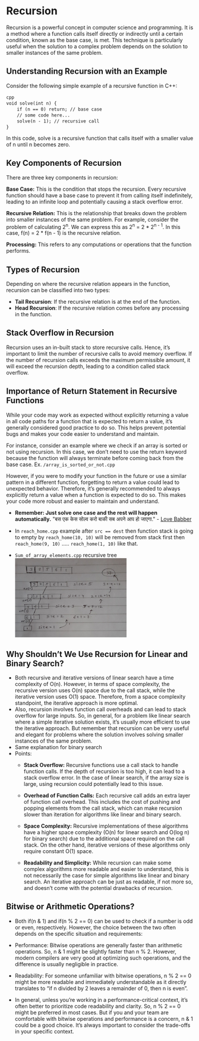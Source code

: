 # Recursion

Recursion is a powerful concept in computer science and programming. It is a method where a function calls itself directly or indirectly until a certain condition, known as the base case, is met. This technique is particularly useful when the solution to a complex problem depends on the solution to smaller instances of the same problem.

## Understanding Recursion with an Example
Consider the following simple example of a recursive function in C++:

```
cpp
void solve(int n) {
    if (n == 0) return; // base case
    // some code here...
    solve(n - 1); // recursive call
}
```
In this code, solve is a recursive function that calls itself with a smaller value of n until n becomes zero.

## Key Components of Recursion
There are three key components in recursion:

**Base Case:** This is the condition that stops the recursion. Every recursive function should have a base case to prevent it from calling itself indefinitely, leading to an infinite loop and potentially causing a stack overflow error.

**Recursive Relation:** This is the relationship that breaks down the problem into smaller instances of the same problem. For example, consider the problem of calculating 2<sup>n</sup>. We can express this as 2<sup>n</sup> = 2 * 2<sup>n - 1</sup>. In this case, f(n) = 2 * f(n - 1) is the recursive relation.

**Processing:** This refers to any computations or operations that the function performs.

## Types of Recursion
Depending on where the recursive relation appears in the function, recursion can be classified into two types:
- **Tail Recursion**: If the recursive relation is at the end of the function.
- **Head Recursion**: If the recursive relation comes before any processing in the function.


## Stack Overflow in Recursion
Recursion uses an in-built stack to store recursive calls. Hence, it’s important to limit the number of recursive calls to avoid memory overflow. If the number of recursion calls exceeds the maximum permissible amount, it will exceed the recursion depth, leading to a condition called stack overflow.

## Importance of Return Statement in Recursive Functions
While your code may work as expected without explicitly returning a value in all code paths for a function that is expected to return a value, it’s generally considered good practice to do so. This helps prevent potential bugs and makes your code easier to understand and maintain.

For instance, consider an example where we check if an array is sorted or not using recursion. In this case, we don’t need to use the return keyword because the function will always terminate before coming back from the base case.
Ex. `/array_is_sorted_or_not.cpp`

However, if you were to modify your function in the future or use a similar pattern in a different function, forgetting to return a value could lead to unexpected behavior. Therefore, it’s generally recommended to always explicitly return a value when a function is expected to do so. This makes your code more robust and easier to maintain and understand.

- **Remember: Just solve one case and the rest will happen automatically.** 
"बस एक केस सोल्व करो बाकी सब अपने आप हो जाएगा." - <a href="https://youtu.be/zg8Y1oE4qYQ?si=WLbLKLG8v2wZ9MYw&t=251">Love Babber</a>
- In `reach_home.cpp` example after `src == dest` then function stack is going to empty by `reach_home(10, 10)` will be removed from stack first then `reach_home(9, 10)` ..... `reach_home(1, 10)` like that.

- `Sum_of_array_elements.cpp` recursive tree <br>
    <img src="/Recursion/sum of array elements.jpg" width=300 />


## Why Shouldn’t We Use Recursion for Linear and Binary Search?
- Both recursive and iterative versions of linear search have a time complexity of O(n). However, in terms of space complexity, the recursive version uses O(n) space due to the call stack, while the iterative version uses O(1) space. Therefore, from a space complexity standpoint, the iterative approach is more optimal.
- Also, recursion involves function call overheads and can lead to stack overflow for large inputs. So, in general, for a problem like linear search where a simple iterative solution exists, it’s usually more efficient to use the iterative approach. But remember that recursion can be very useful and elegant for problems where the solution involves solving smaller instances of the same problem.
- Same explanation for binary search
- Points: 
    - **Stack Overflow:** Recursive functions use a call stack to handle function calls. If the depth of recursion is too high, it can lead to a stack overflow error. In the case of linear search, if the array size is large, using recursion could potentially lead to this issue.

    - **Overhead of Function Calls:** Each recursive call adds an extra layer of function call overhead. This includes the cost of pushing and popping elements from the call stack, which can make recursion slower than iteration for algorithms like linear and binary search.

    - **Space Complexity:** Recursive implementations of these algorithms have a higher space complexity (O(n) for linear search and O(log n) for binary search) due to the additional space required on the call stack. On the other hand, iterative versions of these algorithms only require constant O(1) space.

    - **Readability and Simplicity:** While recursion can make some complex algorithms more readable and easier to understand, this is not necessarily the case for simple algorithms like linear and binary search. An iterative approach can be just as readable, if not more so, and doesn’t come with the potential drawbacks of recursion.

## Bitwise or Arithmetic Operations?
- Both if(n & 1) and if(n % 2 == 0) can be used to check if a number is odd or even, respectively. However, the choice between the two often depends on the specific situation and requirements:

- Performance: Bitwise operations are generally faster than arithmetic operations. So, n & 1 might be slightly faster than n % 2. However, modern compilers are very good at optimizing such operations, and the difference is usually negligible in practice.

- Readability: For someone unfamiliar with bitwise operations, n % 2 == 0 might be more readable and immediately understandable as it directly translates to “if n divided by 2 leaves a remainder of 0, then n is even”.

- In general, unless you’re working in a performance-critical context, it’s often better to prioritize code readability and clarity. So, n % 2 == 0 might be preferred in most cases. But if you and your team are comfortable with bitwise operations and performance is a concern, n & 1 could be a good choice. It’s always important to consider the trade-offs in your specific context.